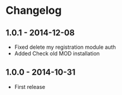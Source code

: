 # Changelog

## 1.0.1 - 2014-12-08

- Fixed delete my registration module auth
- Added Check old MOD installation

## 1.0.0 - 2014-10-31

- First release
